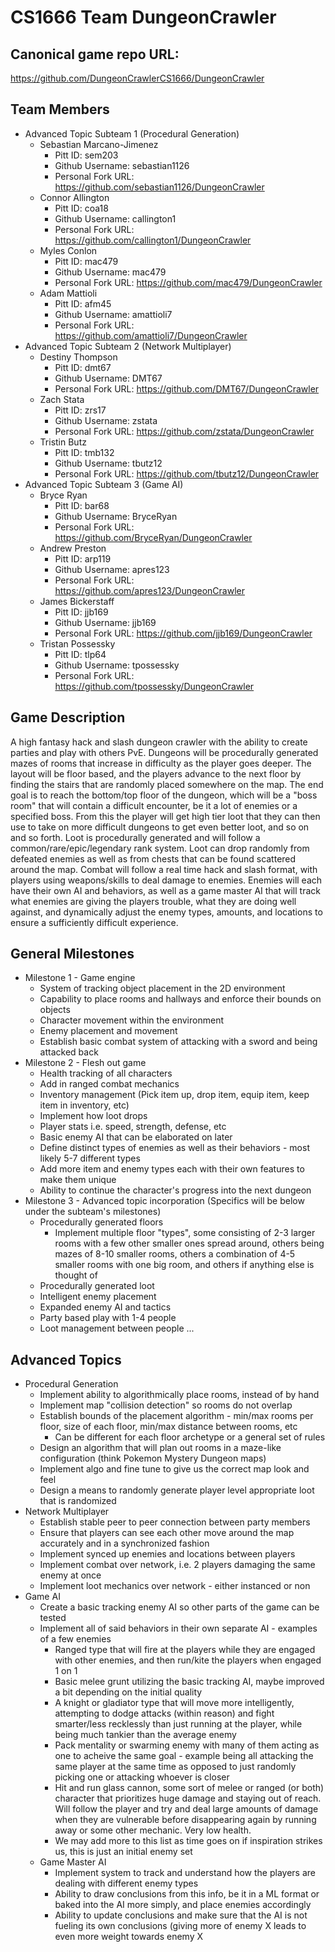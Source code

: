 # CS1666 Team DungeonCrawler

## Canonical game repo URL:

https://github.com/DungeonCrawlerCS1666/DungeonCrawler

## Team Members
* Advanced Topic Subteam 1 (Procedural Generation)
	* Sebastian Marcano-Jimenez
		* Pitt ID: sem203
		* Github Username: sebastian1126
		* Personal Fork URL: https://github.com/sebastian1126/DungeonCrawler
	* Connor Allington
		* Pitt ID: coa18
		* Github Username: callington1
		* Personal Fork URL: https://github.com/callington1/DungeonCrawler
	* Myles Conlon
		* Pitt ID: mac479
		* Github Username: mac479
		* Personal Fork URL: https://github.com/mac479/DungeonCrawler
	* Adam Mattioli
		* Pitt ID: afm45
		* Github Username: amattioli7
		* Personal Fork URL: https://github.com/amattioli7/DungeonCrawler
* Advanced Topic Subteam 2 (Network Multiplayer)
	* Destiny Thompson
		* Pitt ID: dmt67
		* Github Username: DMT67
		* Personal Fork URL: https://github.com/DMT67/DungeonCrawler
	* Zach Stata
		* Pitt ID: zrs17
		* Github Username: zstata
		* Personal Fork URL: https://github.com/zstata/DungeonCrawler
	* Tristin Butz
		* Pitt ID: tmb132
		* Github Username: tbutz12
		* Personal Fork URL: https://github.com/tbutz12/DungeonCrawler
* Advanced Topic Subteam 3 (Game AI)
	* Bryce Ryan
		* Pitt ID: bar68
		* Github Username: BryceRyan
		* Personal Fork URL: https://github.com/BryceRyan/DungeonCrawler
	* Andrew Preston
		* Pitt ID: arp119
		* Github Username: apres123
		* Personal Fork URL: https://github.com/apres123/DungeonCrawler
	* James Bickerstaff
		* Pitt ID: jjb169
		* Github Username: jjb169
		* Personal Fork URL: https://github.com/jjb169/DungeonCrawler
	* Tristan Possessky
		* Pitt ID: tlp64
		* Github Username: tpossessky
		* Personal Fork URL: https://github.com/tpossessky/DungeonCrawler

## Game Description
A high fantasy hack and slash dungeon crawler with the ability to create parties and play with others PvE.  Dungeons will be procedurally generated mazes of rooms that increase in difficulty as the player goes deeper.  The layout will be floor based, and the players advance to the next floor by finding the stairs that are randomly placed somewhere on the map.  The end goal is to reach the bottom/top floor of the dungeon, which will be a "boss room" that will contain a difficult encounter, be it a lot of enemies or a specified boss.  From this the player will get high tier loot that they can then use to take on more difficult dungeons to get even better loot, and so on and so forth.  Loot is procedurally generated and will follow a common/rare/epic/legendary rank system.  Loot can drop randomly from defeated enemies as well as from chests that can be found scattered around the map.  Combat will follow a real time hack and slash format, with players using weapons/skills to deal damage to enemies.  Enemies will each have their own AI and behaviors, as well as a game master AI that will track what enemies are giving the players trouble, what they are doing well against, and dynamically adjust the enemy types, amounts, and locations to ensure a sufficiently difficult experience.
## General Milestones
* Milestone 1 - Game engine
	* System of tracking object placement in the 2D environment
	* Capability to place rooms and hallways and enforce their bounds on objects
	* Character movement within the environment
	* Enemy placement and movement
	* Establish basic combat system of attacking with a sword and being attacked back
* Milestone 2 - Flesh out game
	* Health tracking of all characters
	* Add in ranged combat mechanics
	* Inventory management (Pick item up, drop item, equip item, keep item in inventory, etc)
	* Implement how loot drops
	* Player stats i.e. speed, strength, defense, etc
	* Basic enemy AI that can be elaborated on later
	* Define distinct types of enemies as well as their behaviors - most likely 5-7 different types
	* Add more item and enemy types each with their own features to make them unique
	* Ability to continue the character's progress into the next dungeon
* Milestone 3 - Advanced topic incorporation (Specifics will be below under the subteam's milestones)
	* Procedurally generated floors
		* Implement multiple floor "types", some consisting of 2-3 larger rooms with a few other smaller ones spread around, others being mazes of 8-10 smaller rooms, others a combination of 4-5 smaller rooms with one big room, and others if anything else is thought of
	* Procedurally generated loot
	* Intelligent enemy placement
	* Expanded enemy AI and tactics
	* Party based play with 1-4 people
	* Loot management between people
...

## Advanced Topics

* Procedural Generation
	* Implement ability to algorithmically place rooms, instead of by hand
	* Implement map "collision detection" so rooms do not overlap
	* Establish bounds of the placement algorithm - min/max rooms per floor, size of each floor, min/max distance between rooms, etc
		* Can be different for each floor archetype or a general set of rules
	* Design an algorithm that will plan out rooms in a maze-like configuration (think Pokemon Mystery Dungeon maps)
	* Implement algo and fine tune to give us the correct map look and feel
	* Design a means to randomly generate player level appropriate loot that is randomized
* Network Multiplayer
	* Establish stable peer to peer connection between party members
	* Ensure that players can see each other move around the map accurately and in a synchronized fashion
	* Implement synced up enemies and locations between players
	* Implement combat over network, i.e. 2 players damaging the same enemy at once
	* Implement loot mechanics over network - either instanced or non
* Game AI
	* Create a basic tracking enemy AI so other parts of the game can be tested
	* Implement all of said behaviors in their own separate AI - examples of a few enemies
		* Ranged type that will fire at the players while they are engaged with other enemies, and then run/kite the players when engaged 1 on 1
		* Basic melee grunt utilizing the basic tracking AI, maybe improved a bit depending on the initial quality
		* A knight or gladiator type that will move more intelligently, attempting to dodge attacks (within reason) and fight smarter/less recklessly than just running at the player, while being much tankier than the average enemy
		* Pack mentality or swarming enemy with many of them acting as one to acheive the same goal - example being all attacking the same player at the same time as opposed to just randomly picking one or attacking whoever is closer
		* Hit and run glass cannon, some sort of melee or ranged (or both) character that prioritizes huge damage and staying out of reach.  Will follow the player and try and deal large amounts of damage when they are vulnerable before disappearing again by running away or some other mechanic.  Very low health.
		* We may add more to this list as time goes on if inspiration strikes us, this is just an initial enemy set
	* Game Master AI
		* Implement system to track and understand how the players are dealing with different enemy types
		* Ability to draw conclusions from this info, be it in a ML format or baked into the AI more simply, and place enemies accordingly
		* Ability to update conclusions and make sure that the AI is not fueling its own conclusions (giving more of enemy X leads to even more weight towards enemy X
